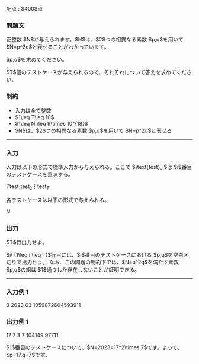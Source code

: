 
<div>

<span>

<span>

<p>
配点 : $400$点
</p>

<div>

<section>

### **問題文**

<p>
正整数 $N$が与えられます。$N$は、$2$つの相異なる素数 $p,q$を用いて $N=p^2q$と表せることがわかっています。
</p>

<p>
$p,q$を求めてください。
</p>

<p>
$T$個のテストケースが与えられるので、それぞれについて答えを求めてください。
</p>

</section>

</div>

<div>

<section>

### **制約**

<ul>

<li>
入力は全て整数
</li>

<li>
$1\leq T\leq 10$
</li>

<li>
$1\leq N \leq 9\times 10^{18}$
</li>

<li>
$N$は、$2$つの相異なる素数 $p,q$を用いて $N=p^2q$と表せる
</li>

</ul>

</section>

</div>

---

<div>

<div>

<section>

### **入力**

<p>
入力は以下の形式で標準入力から与えられる。ここで $\text{test}_i$は $i$番目のテストケースを意味する。
</p>

<div>

$T$$\text{test}_1$$\text{test}_2$$\vdots$$\text{test}_T$
</div>

<p>
各テストケースは以下の形式で与えられる。
</p>

<div>

$N$
</div>

</section>

</div>

<div>

<section>

### **出力**

<p>
$T$行出力せよ。
</p>

<p>
$i\ (1\leq i \leq T)$行目には、$i$番目のテストケースにおける $p,q$を空白区切りで出力せよ。
なお、この問題の制約下では、$N=p^2q$を満たす素数 $p,q$の組は $1$通りしか存在しないことが証明できる。
</p>

</section>

</div>

</div>

---

<div>

<section>

### **入力例 1**

<div>

3
2023
63
1059872604593911

</div>

</section>

</div>

<div>

<section>

### **出力例 1**

<div>

17 7
3 7
104149 97711

</div>

<p>
$1$番目のテストケースについて、$N=2023=17^2\times 7$です。よって、$p=17,q=7$です。
</p>

</section>

</div>

</span>

</span>

</div>
